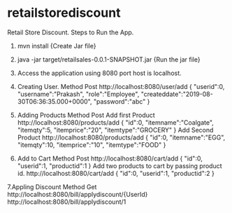 # retailstorediscount
Retail Store Discount.
Steps to Run the App.
1. mvn install {Create Jar file}
2. java -jar target/retailsales-0.0.1-SNAPSHOT.jar {Run the jar file}
3. Access the application using 8080 port host is localhost.
4. Creating User.
Method Post
http://localhost:8080/user/add
{
"userid":0,
"username":"Prakash",
"role":"Employee",
"createddate":"2019-08-30T06:36:35.000+0000",
"password":"abc"
}
5. Adding Products
Method Post
Add first Product
http://localhost:8080/products/add
{
"id":0,
"itemname":"Coalgate",
"itemqty":5,
"itemprice":"20",
"itemtype":"GROCERY"
}
Add Second Product
http://localhost:8080/products/add
{
"id":0,
"itemname":"EGG",
"itemqty":10,
"itemprice":"10",
"itemtype":"FOOD"
}

6. Add to Cart
Method Post
http://localhost:8080/cart/add
{
"id":0,
"userid":1,
"productid":1
}
Add two products to cart by passing product id.
http://localhost:8080/cart/add
{
"id":0,
"userid":1,
"productid":2
}

7.Appling Discount
Method Get
http://localhost:8080/bill/applydiscount/{UserId}
http://localhost:8080/bill/applydiscount/1